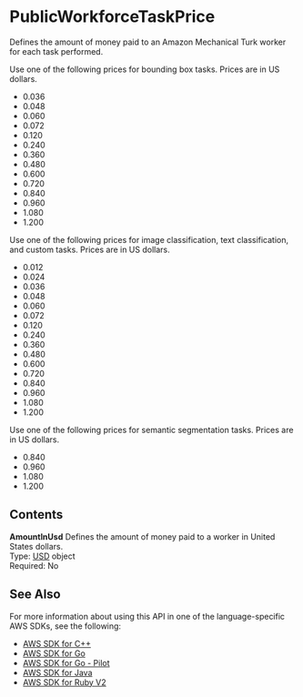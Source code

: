 # PublicWorkforceTaskPrice<a name="API_PublicWorkforceTaskPrice"></a>

Defines the amount of money paid to an Amazon Mechanical Turk worker for each task performed\. 

Use one of the following prices for bounding box tasks\. Prices are in US dollars\.
+ 0\.036
+ 0\.048
+ 0\.060
+ 0\.072
+ 0\.120
+ 0\.240
+ 0\.360
+ 0\.480
+ 0\.600
+ 0\.720
+ 0\.840
+ 0\.960
+ 1\.080
+ 1\.200

Use one of the following prices for image classification, text classification, and custom tasks\. Prices are in US dollars\.
+ 0\.012
+ 0\.024
+ 0\.036
+ 0\.048
+ 0\.060
+ 0\.072
+ 0\.120
+ 0\.240
+ 0\.360
+ 0\.480
+ 0\.600
+ 0\.720
+ 0\.840
+ 0\.960
+ 1\.080
+ 1\.200

Use one of the following prices for semantic segmentation tasks\. Prices are in US dollars\.
+ 0\.840
+ 0\.960
+ 1\.080
+ 1\.200

## Contents<a name="API_PublicWorkforceTaskPrice_Contents"></a>

 **AmountInUsd**   <a name="SageMaker-Type-PublicWorkforceTaskPrice-AmountInUsd"></a>
Defines the amount of money paid to a worker in United States dollars\.  
Type: [USD](API_USD.md) object  
Required: No

## See Also<a name="API_PublicWorkforceTaskPrice_SeeAlso"></a>

For more information about using this API in one of the language\-specific AWS SDKs, see the following:
+  [AWS SDK for C\+\+](https://docs.aws.amazon.com/goto/SdkForCpp/sagemaker-2017-07-24/PublicWorkforceTaskPrice) 
+  [AWS SDK for Go](https://docs.aws.amazon.com/goto/SdkForGoV1/sagemaker-2017-07-24/PublicWorkforceTaskPrice) 
+  [AWS SDK for Go \- Pilot](https://docs.aws.amazon.com/goto/SdkForGoPilot/sagemaker-2017-07-24/PublicWorkforceTaskPrice) 
+  [AWS SDK for Java](https://docs.aws.amazon.com/goto/SdkForJava/sagemaker-2017-07-24/PublicWorkforceTaskPrice) 
+  [AWS SDK for Ruby V2](https://docs.aws.amazon.com/goto/SdkForRubyV2/sagemaker-2017-07-24/PublicWorkforceTaskPrice) 